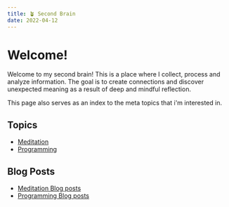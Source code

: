 ```yaml
---
title: 🪴 Second Brain
date: 2022-04-12
---
```


# Welcome!
Welcome to my second brain!
This is a place where I collect, process and analyze information.
The goal is to create connections and discover unexpected meaning as a result of deep and mindful reflection.

This page also serves as an index to the meta topics that i'm interested in.

## Topics
+ [Meditation](30m0jqb0)
+ [Programming](yzw5mu32)

## Blog Posts
+ [Meditation Blog posts](/tags/meditation-blog/)
+ [Programming Blog posts](/tags/code-blog/)
